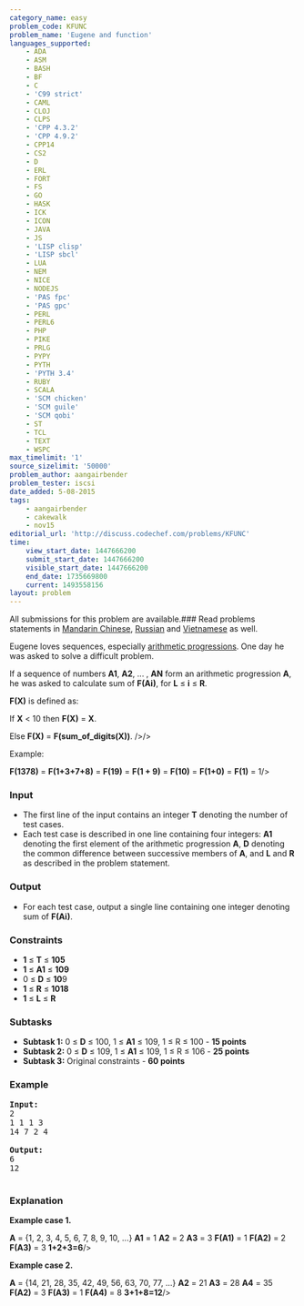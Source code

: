 ```yaml
---
category_name: easy
problem_code: KFUNC
problem_name: 'Eugene and function'
languages_supported:
    - ADA
    - ASM
    - BASH
    - BF
    - C
    - 'C99 strict'
    - CAML
    - CLOJ
    - CLPS
    - 'CPP 4.3.2'
    - 'CPP 4.9.2'
    - CPP14
    - CS2
    - D
    - ERL
    - FORT
    - FS
    - GO
    - HASK
    - ICK
    - ICON
    - JAVA
    - JS
    - 'LISP clisp'
    - 'LISP sbcl'
    - LUA
    - NEM
    - NICE
    - NODEJS
    - 'PAS fpc'
    - 'PAS gpc'
    - PERL
    - PERL6
    - PHP
    - PIKE
    - PRLG
    - PYPY
    - PYTH
    - 'PYTH 3.4'
    - RUBY
    - SCALA
    - 'SCM chicken'
    - 'SCM guile'
    - 'SCM qobi'
    - ST
    - TCL
    - TEXT
    - WSPC
max_timelimit: '1'
source_sizelimit: '50000'
problem_author: aangairbender
problem_tester: iscsi
date_added: 5-08-2015
tags:
    - aangairbender
    - cakewalk
    - nov15
editorial_url: 'http://discuss.codechef.com/problems/KFUNC'
time:
    view_start_date: 1447666200
    submit_start_date: 1447666200
    visible_start_date: 1447666200
    end_date: 1735669800
    current: 1493558156
layout: problem
---
```

All submissions for this problem are available.###  Read problems statements in [Mandarin Chinese](http://www.codechef.com/download/translated/NOV15/mandarin/KFUNC.pdf), [Russian](http://www.codechef.com/download/translated/NOV15/russian/KFUNC.pdf) and [Vietnamese](http://www.codechef.com/download/translated/NOV15/vietnamese/KFUNC.pdf) as well.

Eugene loves sequences, especially [arithmetic progressions](https://en.wikipedia.org/wiki/Arithmetic_progression). One day he was asked to solve a difficult problem.

If a sequence of numbers **A1**, **A2**, ... , **AN** form an arithmetic progression **A**, he was asked to calculate sum of **F(Ai)**, for **L** ≤ **i** ≤ **R**.

**F(X)** is defined as:

If **X** < 10 then **F(X)** = **X**.

Else **F(X)** = **F(**sum\_of\_digits**(X))**. />/>

Example:

**F(**1378**)** =
**F(**1+3+7+8**)** =
**F(**19**)** =
**F(**1 + 9**)** =
**F(**10**)** =
**F(**1+0**)** =
**F(**1**)** = 1/>

### Input

- The first line of the input contains an integer **T** denoting the number of test cases.
- Each test case is described in one line containing four integers: **A1** denoting the first element of the arithmetic progression **A**, **D** denoting the common difference between successive members of **A**, and **L** and **R** as described in the problem statement.

### Output

- For each test case, output a single line containing one integer denoting sum of **F(Ai)**.

### Constraints

- **1** ≤ **T** ≤ **105**
- **1** ≤ **A1** ≤ **109**
- 0 ≤ **D** ≤ **10**9
- **1** ≤ **R** ≤ **1018**
- **1** ≤ **L** ≤ **R**

### Subtasks

- **Subtask 1:** 0 ≤ **D** ≤ 100, 1 ≤ **A1** ≤ 109, 1 ≤ R ≤ 100 - **15 points**
- **Subtask 2:** 0 ≤ **D** ≤ 109, 1 ≤ **A1** ≤ 109, 1 ≤ R ≤ 106 - **25 points**
- **Subtask 3:** Original constraints - **60 points**

### Example

<pre><b>Input:</b>
2
1 1 1 3
14 7 2 4

<b>Output:</b>
6
12

</pre>
### Explanation

**Example case 1.**

**A** = {1, 2, 3, 4, 5, 6, 7, 8, 9, 10, ...}
**A1** = 1
**A2** = 2
**A3** = 3
**F(A1)** = 1
**F(A2)** = 2
**F(A3)** = 3
**1+2+3=6**/>

**Example case 2.**

**A** = {14, 21, 28, 35, 42, 49, 56, 63, 70, 77, ...}
**A2** = 21
**A3** = 28
**A4** = 35
**F(A2)** = 3
**F(A3)** = 1
**F(A4)** = 8
**3+1+8=12**/>
